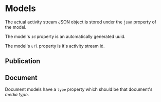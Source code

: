 # Models

The actual activity stream JSON object is stored under the `json` property of the model.

The model's `id` property is an automatically generated uuid.

The model's `url` property is it's activity stream id.

## Publication

## Document

Document models have a `type` property which should be that document's _media type_.
